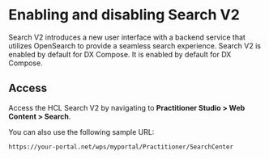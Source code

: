 # Enabling and disabling Search V2

Search V2 introduces a new user interface with a backend service that utilizes OpenSearch to provide a seamless search experience. Search V2 is enabled by default for DX Compose.
It is enabled by default for DX Compose.

## Access

Access the HCL Search V2 by navigating to **Practitioner Studio > Web Content > Search**.

You can also use the following sample URL: 

```
https://your-portal.net/wps/myportal/Practitioner/SearchCenter
```